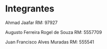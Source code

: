 # Integrantes
Ahmad Jaafar
RM: 97927

Augusto Ferreira Rogel de Souza
RM: 5557709

Juan Francisco Alves Muradas
RM: 555541
